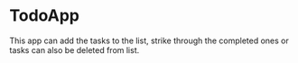 # TodoApp
This app can add the tasks to the list, 
strike through the completed ones or 
tasks can also be deleted from list.
